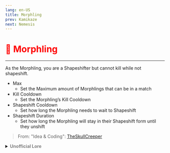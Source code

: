 ```yaml
---
lang: en-US
title: Morphling
prev: Kamikaze
next: Nemesis
---
```


# <font color="red">👤 <b>Morphling</b></font> <Badge text="Support" type="tip" vertical="middle"/>
---

As the Morphling, you are a Shapeshifter but cannot kill while not shapeshift.
* Max
  * Set the Maximum amount of Morphlings that can be in a match
* Kill Cooldown
  * Set the Morphling’s Kill Cooldown
* Shapeshift Cooldown
  * Set how long the Morphling needs to wait to Shapeshift
* Shapeshift Duration
  * Set how long the Morphling will stay in their Shapeshift form until they unshift

> From: "Idea & Coding": [TheSkullCreeper](https://github.com/Loonie-Toons)

<details>
<summary><b><font color=gray>Unofficial Lore</font></b></summary>

Prologue Going around Hogwarts Mira HQ The little bean always was what do we say... Scared of his surroundings Very Shy and introverted he rarely interacted with people but he was sort of... Good? At killing If we can say that Chapter 1 Lights, Camera, RUN The Morphling was chosen as the lead actor in a school play but well... He just couldnt perform Infront of so many people, Rehearsals were Fine but when he saw the audience... He ran Chapter 2 Well.. Now Mr. Sloth is Known to be kind of.. Lurking and when he saw this he knew what he had to do he went on and gave the Little bean a chance to Be an impostor which would remove all his fear And this... Failed! Chapter 3 Help Wizard The Wizard was a good friend of the Bean and when he saw the little bean in distress he went on and knew He had to help so he devised a plan... The Morphling couldnt kill anyone in his normal form but what if he shape shifted... Chapter 4 This strategy Failed... Obviously In the long run only killing while being shapeshifted could NOT last so... The little bean was eventually caught in a bad situation and... Ejected as the wizard looked... The little bean had a quite good run considering he couldnt even kill Sad Honestly not his fault The End

> Submitted by: champofchamps78
</details>